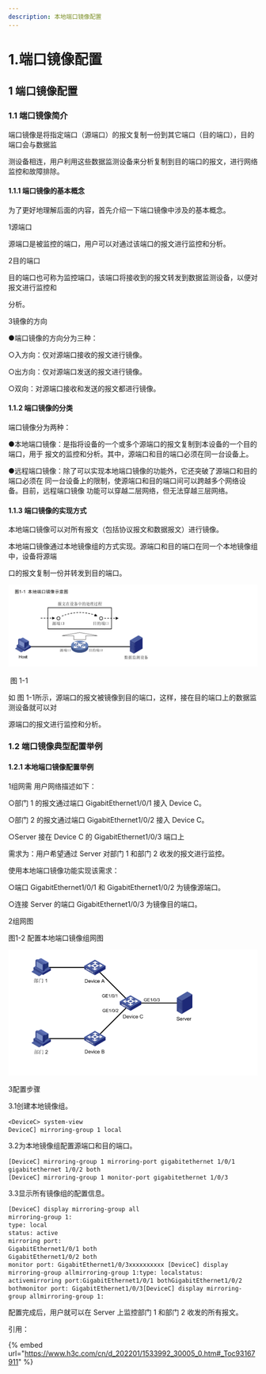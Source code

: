 ```yaml
---
description: 本地端口镜像配置
---
```


# 1.端口镜像配置

## 1 端口镜像配置

### 1.1 端口镜像简介

端口镜像是将指定端口（源端口）的报文复制一份到其它端口（目的端口），目的端口会与数据监

测设备相连，用户利用这些数据监测设备来分析复制到目的端口的报文，进行网络监控和故障排除。

#### 1.1.1 端口镜像的基本概念

为了更好地理解后面的内容，首先介绍一下端口镜像中涉及的基本概念。

1源端口

源端口是被监控的端口，用户可以对通过该端口的报文进行监控和分析。

2目的端口

目的端口也可称为监控端口，该端口将接收到的报文转发到数据监测设备，以便对报文进行监控和

分析。

3镜像的方向

●端口镜像的方向分为三种：

○入方向：仅对源端口接收的报文进行镜像。

○出方向：仅对源端口发送的报文进行镜像。

○双向：对源端口接收和发送的报文都进行镜像。

#### 1.1.2 端口镜像的分类

端口镜像分为两种：

●本地端口镜像：是指将设备的一个或多个源端口的报文复制到本设备的一个目的端口，用于 报文的监控和分析。其中，源端口和目的端口必须在同一台设备上。

●远程端口镜像：除了可以实现本地端口镜像的功能外，它还突破了源端口和目的端口必须在 同一台设备上的限制，使源端口和目的端口间可以跨越多个网络设备。目前，远程端口镜像 功能可以穿越二层网络，但无法穿越三层网络。

#### 1.1.3 端口镜像的实现方式

本地端口镜像可以对所有报文（包括协议报文和数据报文）进行镜像。

本地端口镜像通过本地镜像组的方式实现。源端口和目的端口在同一个本地镜像组中，设备将源端

口的报文复制一份并转发到目的端口。

<div align="center">

<img src="../../../.gitbook/assets/20220519151721 (1).png" alt="img">

</div>

​ 图 1-1

如 图 1-1所示，源端口的报文被镜像到目的端口，这样，接在目的端口上的数据监测设备就可以对

源端口的报文进行监控和分析。

### 1.2 端口镜像典型配置举例

#### 1.2.1 本地端口镜像配置举例

1组网需 用户网络描述如下：

○部门 1 的报文通过端口 GigabitEthernet1/0/1 接入 Device C。

○部门 2 的报文通过端口 GigabitEthernet1/0/2 接入 Device C。

○Server 接在 Device C 的 GigabitEthernet1/0/3 端口上

需求为：用户希望通过 Server 对部门 1 和部门 2 收发的报文进行监控。

使用本地端口镜像功能实现该需求：

○端口 GigabitEthernet1/0/1 和 GigabitEthernet1/0/2 为镜像源端口。

○连接 Server 的端口 GigabitEthernet1/0/3 为镜像目的端口。

2组网图

图1-2 配置本地端口镜像组网图

![](../../../.gitbook/assets/20220519152758.png)

3配置步骤

3.1创建本地镜像组。

```
<DeviceC> system-view
DeviceC] mirroring-group 1 local
```

3.2为本地镜像组配置源端口和目的端口。

```
[DeviceC] mirroring-group 1 mirroring-port gigabitethernet 1/0/1 gigabitethernet 1/0/2 both
[DeviceC] mirroring-group 1 monitor-port gigabitethernet 1/0/3
```

3.3显示所有镜像组的配置信息。

```
[DeviceC] display mirroring-group all
mirroring-group 1:
type: local
status: active
mirroring port:
GigabitEthernet1/0/1 both
GigabitEthernet1/0/2 both
monitor port: GigabitEthernet1/0/3xxxxxxxxxx [DeviceC] display mirroring-group allmirroring-group 1:type: localstatus: activemirroring port:GigabitEthernet1/0/1 bothGigabitEthernet1/0/2 bothmonitor port: GigabitEthernet1/0/3[DeviceC] display mirroring-group allmirroring-group 1:
```

配置完成后，用户就可以在 Server 上监控部门 1 和部门 2 收发的所有报文。



引用：

{% embed url="https://www.h3c.com/cn/d_202201/1533992_30005_0.htm#_Toc93167911" %}

